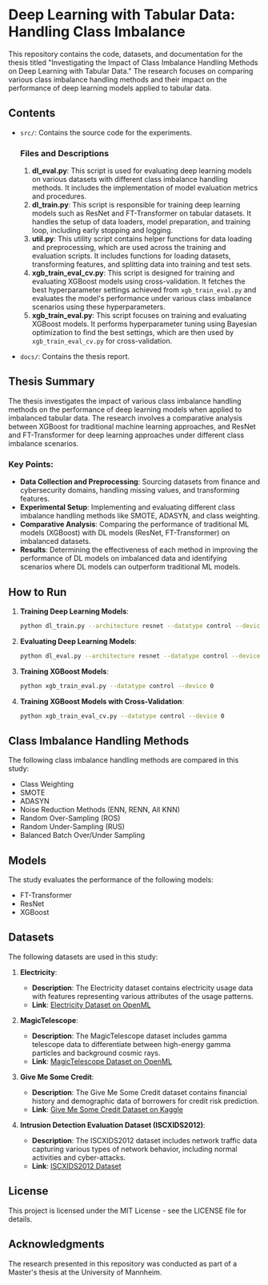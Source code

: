 # Deep Learning with Tabular Data: Handling Class Imbalance

This repository contains the code, datasets, and documentation for the thesis titled "Investigating the Impact of Class Imbalance Handling Methods on Deep Learning with Tabular Data." The research focuses on comparing various class imbalance handling methods and their impact on the performance of deep learning models applied to tabular data.

## Contents

- `src/`: Contains the source code for the experiments.
  
   ### Files and Descriptions
  1. **dl_eval.py**:
      This script is used for evaluating deep learning models on various datasets with different class imbalance handling methods. It includes the implementation of model evaluation metrics and procedures.
  2. **dl_train.py**:
      This script is responsible for training deep learning models such as ResNet and FT-Transformer on tabular datasets. It handles the setup of data loaders, model preparation, and training loop, including early stopping and logging.
  3. **util.py**:
      This utility script contains helper functions for data loading and preprocessing, which are used across the training and evaluation scripts. It includes functions for loading datasets, transforming features, and splitting data into training and test sets.
  4. **xgb_train_eval_cv.py**:
      This script is designed for training and evaluating XGBoost models using cross-validation. It fetches the best hyperparameter settings achieved from `xgb_train_eval.py` and evaluates the model's performance under various class imbalance scenarios using these hyperparameters.
  5. **xgb_train_eval.py**:
   This script focuses on training and evaluating XGBoost models. It performs hyperparameter tuning using Bayesian optimization to find the best settings, which are then used by `xgb_train_eval_cv.py` for cross-validation.

- `docs/`: Contains the thesis report.

## Thesis Summary

The thesis investigates the impact of various class imbalance handling methods on the performance of deep learning models when applied to imbalanced tabular data. The research involves a comparative analysis between XGBoost for traditional machine learning approaches, and ResNet and FT-Transformer for deep learning approaches under different class imbalance scenarios.

### Key Points:
- **Data Collection and Preprocessing**: Sourcing datasets from finance and cybersecurity domains, handling missing values, and transforming features.
- **Experimental Setup**: Implementing and evaluating different class imbalance handling methods like SMOTE, ADASYN, and class weighting.
- **Comparative Analysis**: Comparing the performance of traditional ML models (XGBoost) with DL models (ResNet, FT-Transformer) on imbalanced datasets.
- **Results**: Determining the effectiveness of each method in improving the performance of DL models on imbalanced data and identifying scenarios where DL models can outperform traditional ML models.

## How to Run

1. **Training Deep Learning Models**:
   ```bash
   python dl_train.py --architecture resnet --datatype control --device 0

2. **Evaluating Deep Learning Models**:
   ```bash
   python dl_eval.py --architecture resnet --datatype control --device 0
3. **Training XGBoost Models**:
   ```bash
   python xgb_train_eval.py --datatype control --device 0
4. **Training XGBoost Models with Cross-Validation**:
   ```bash
   python xgb_train_eval_cv.py --datatype control --device 0

## Class Imbalance Handling Methods

The following class imbalance handling methods are compared in this study:

- Class Weighting
- SMOTE
- ADASYN
- Noise Reduction Methods (ENN, RENN, All KNN)
- Random Over-Sampling (ROS)
- Random Under-Sampling (RUS)
- Balanced Batch Over/Under Sampling

## Models

The study evaluates the performance of the following models:

- FT-Transformer
- ResNet
- XGBoost

## Datasets

The following datasets are used in this study:

1. **Electricity**:
   - **Description**: The Electricity dataset contains electricity usage data with features representing various attributes of the usage patterns.
   - **Link**: [Electricity Dataset on OpenML](https://www.openml.org/d/151)

2. **MagicTelescope**:
   - **Description**: The MagicTelescope dataset includes gamma telescope data to differentiate between high-energy gamma particles and background cosmic rays.
   - **Link**: [MagicTelescope Dataset on OpenML](https://www.openml.org/d/1120)

3. **Give Me Some Credit**:
   - **Description**: The Give Me Some Credit dataset contains financial history and demographic data of borrowers for credit risk prediction.
   - **Link**: [Give Me Some Credit Dataset on Kaggle](https://www.kaggle.com/c/GiveMeSomeCredit)

4. **Intrusion Detection Evaluation Dataset (ISCXIDS2012)**:
   - **Description**: The ISCXIDS2012 dataset includes network traffic data capturing various types of network behavior, including normal activities and cyber-attacks.
   - **Link**: [ISCXIDS2012 Dataset](https://www.unb.ca/cic/datasets/ids.html)

## License
This project is licensed under the MIT License - see the LICENSE file for details.

## Acknowledgments
The research presented in this repository was conducted as part of a Master's thesis at the University of Mannheim.
